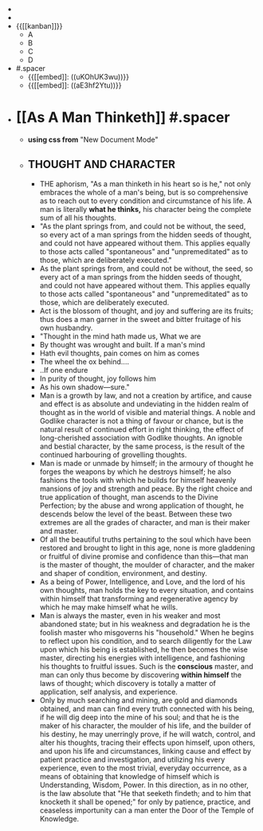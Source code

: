 - 
- 
- {{[[kanban]]}}
    - A
    - B
    - C
    - D
- #.spacer
    - {{[[embed]]: ((uKOhUK3wu))}}
    - {{[[embed]]: ((aE3hf2Ytu))}}
- # [[As A Man Thinketh]]  #.spacer
    - __using css from__ "New Document Mode"
    - ## THOUGHT AND CHARACTER 
        - THE aphorism, "As a man thinketh in his heart so is he," not only embraces the whole of a man's being, but is so comprehensive as to reach out to every condition and circumstance of his life. A man is literally __what he thinks,__ his character being the complete sum of all his thoughts.
        - "As the plant springs from, and could not be without, the seed, so every act of a man springs from the hidden seeds of thought, and could not have appeared without them. This applies equally to those acts called "spontaneous" and "unpremeditated" as to those, which are deliberately executed."
        - As the plant springs from, and could not be without, the seed, so every act of a man springs from the hidden seeds of thought, and could not have appeared without them. This applies equally to those acts called "spontaneous" and "unpremeditated" as to those, which are deliberately executed.
        - Act is the blossom of thought, and joy and suffering are its fruits; thus does a man garner in the sweet and bitter fruitage of his own husbandry.
        - "Thought in the mind hath made us, What we are
        - By thought was wrought and built. If a man's mind
        - Hath evil thoughts, pain comes on him as comes
        - The wheel the ox behind....
        - ..If one endure
        - In purity of thought, joy follows him
        - As his own shadow—sure."
        - Man is a growth by law, and not a creation by artifice, and cause and effect is as absolute and undeviating in the hidden realm of thought as in the world of visible and material things. A noble and Godlike character is not a thing of favour or chance, but is the natural result of continued effort in right thinking, the effect of long-cherished association with Godlike thoughts. An ignoble and bestial character, by the same process, is the result of the continued harbouring of grovelling thoughts.
        - Man is made or unmade by himself; in the armoury of thought he forges the weapons by which he destroys himself; he also fashions the tools with which he builds for himself heavenly mansions of joy and strength and peace. By the right choice and true application of thought, man ascends to the Divine Perfection; by the abuse and wrong application of thought, he descends below the level of the beast. Between these two extremes are all the grades of character, and man is their maker and master.
        - Of all the beautiful truths pertaining to the soul which have been restored and brought to light in this age, none is more gladdening or fruitful of divine promise and confidence than this—that man is the master of thought, the moulder of character, and the maker and shaper of condition, environment, and destiny.
        - As a being of Power, Intelligence, and Love, and the lord of his own thoughts, man holds the key to every situation, and contains within himself that transforming and regenerative agency by which he may make himself what he wills.
        - Man is always the master, even in his weaker and most abandoned state; but in his weakness and degradation he is the foolish master who misgoverns his "household." When he begins to reflect upon his condition, and to search diligently for the Law upon which his being is established, he then becomes the wise master, directing his energies with intelligence, and fashioning his thoughts to fruitful issues. Such is the __conscious__ master, and man can only thus become by discovering __within himself__ the laws of thought; which discovery is totally a matter of application, self analysis, and experience.
        - Only by much searching and mining, are gold and diamonds obtained, and man can find every truth connected with his being, if he will dig deep into the mine of his soul; and that he is the maker of his character, the moulder of his life, and the builder of his destiny, he may unerringly prove, if he will watch, control, and alter his thoughts, tracing their effects upon himself, upon others, and upon his life and circumstances, linking cause and effect by patient practice and investigation, and utilizing his every experience, even to the most trivial, everyday occurrence, as a means of obtaining that knowledge of himself which is Understanding, Wisdom, Power. In this direction, as in no other, is the law absolute that "He that seeketh findeth; and to him that knocketh it shall be opened;" for only by patience, practice, and ceaseless importunity can a man enter the Door of the Temple of Knowledge.
